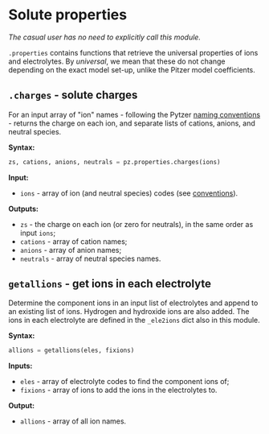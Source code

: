 # Solute properties

*The casual user has no need to explicitly call this module.*

`.properties` contains functions that retrieve the universal properties of ions and electrolytes. By *universal*, we mean that these do not change depending on the exact model set-up, unlike the Pitzer model coefficients.

## `.charges` - solute charges

For an input array of "ion" names - following the Pytzer [naming conventions](../../name-conventions) - returns the charge on each ion, and separate lists of cations, anions, and neutral species.

**Syntax:**

```python
zs, cations, anions, neutrals = pz.properties.charges(ions)
```

**Input:**

  * `ions` - array of ion (and neutral species) codes (see [conventions](../../name-conventions)).

</tr></table>

**Outputs:**

  * `zs` - the charge on each ion (or zero for neutrals), in the same order as input `ions`;
  * `cations` - array of cation names;
  * `anions` - array of anion names;
  * `neutrals` - array of neutral species names.

## `getallions` - get ions in each electrolyte

Determine the component ions in an input list of electrolytes and append to an existing list of ions. Hydrogen and hydroxide ions are also added. The ions in each electrolyte are defined in the `_ele2ions` dict also in this module.

**Syntax:**

```python
allions = getallions(eles, fixions)
```

**Inputs:**

  * `eles` - array of electrolyte codes to find the component ions of;
  * `fixions` - array of ions to add the ions in the electrolytes to.

**Output:**

  * `allions` - array of all ion names.
